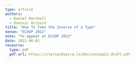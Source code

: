 ```yaml
---
type: article
authors:
  - Daniel Marshall
  - Dominic Orchard
title: "How To Take the Inverse of a Type"
venue: "ECOOP 2022"
note: "To appear at ECOOP 2022"
date: 2022-06-01
resource:
  type: pdf
  pdf-url: https://starsandspira.ls/docs/ecoop22-draft.pdf
---
```


